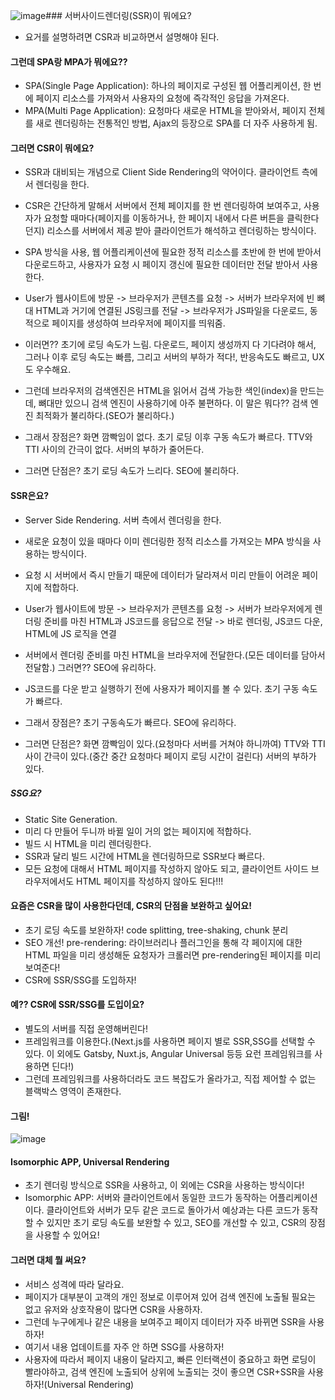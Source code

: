 ![image](https://github.com/user-attachments/assets/4f80c397-6576-47b4-9a03-21dda4dddfab)### 서버사이드렌더링(SSR)이 뭐에요?
- 요거를 설명하려면 CSR과 비교하면서 설명해야 된다.

#### 그런데 SPA랑 MPA가 뭐에요??
- SPA(Single Page Application): 하나의 페이지로 구성된 웹 어플리케이션,  한 번에 페이지 리소스를 가져와서 사용자의 요청에 즉각적인 응답을
가져온다.
- MPA(Multi Page Application): 요청마다 새로운 HTML을 받아와서, 페이지 전체를 새로 렌더링하는 전통적인 방법, Ajax의 등장으로 SPA를 더 자주 사용하게 됨. 

#### 그러면 CSR이 뭐에요?
- SSR과 대비되는 개념으로 Client Side Rendering의 약어이다. 클라이언트 측에서 렌더링을 한다.
- CSR은 간단하게 말해서 서버에서 전체 페이지를 한 번 렌더링하여 보여주고, 사용자가 요청할 때마다(페이지를 이동하거나, 한 페이지 내에서
다른 버튼을 클릭한다던지) 리소스를 서버에서 제공 받아 클라이언트가 해석하고 렌더링하는 방식이다.
- SPA 방식을 사용, 웹 어플리케이션에 필요한 정적 리소스를 초반에 한 번에 받아서 다운로드하고, 사용자가 요청 시 페이지 갱신에 필요한 데이터만
전달 받아서 사용한다.
- User가 웹사이트에 방문 -> 브라우저가 콘텐츠를 요청 -> 서버가 브라우저에 빈 뼈대 HTML과 거기에 연결된 JS링크를 전달
-> 브라우저가 JS파일을 다운로드, 동적으로 페이지를 생성하여 브라우저에 페이지를 띄워줌.
- 이러면?? 초기에 로딩 속도가 느림. 다운로드, 페이지 생성까지 다 기다려야 해서, 그러나 이후 로딩 속도는 빠름, 그리고 서버의 부하가 적다!, 반응속도도 빠르고, UX도 우수해요.

- 그런데 브라우저의 검색엔진은 HTML을 읽어서 검색 가능한 색인(index)을 만드는데, 뼈대만 있으니 검색 엔진이 사용하기에 아주 불편하다.
이 말은 뭐다?? 검색 엔진 최적화가 불리하다.(SEO가 불리하다.)

- 그래서 장점은? 화면 깜빡임이 없다. 초기 로딩 이후 구동 속도가 빠르다. TTV와 TTI 사이의 간극이 없다. 서버의 부하가 줄어든다.
- 그러면 단점은? 초기 로딩 속도가 느리다. SEO에 불리하다.


#### SSR은요?
- Server Side Rendering. 서버 측에서 렌더링을 한다.
- 새로운 요청이 있을 때마다 이미 렌더링한 정적 리소스를 가져오는 MPA 방식을 사용하는 방식이다.
- 요청 시 서버에서 즉시 만들기 때문에 데이터가 달라져서 미리 만들이 어려운 페이지에 적합하다.
- User가 웹사이트에 방문 -> 브라우저가 콘텐츠를 요청 -> 서버가 브라우저에게 렌더링 준비를 마친 HTML과 JS코드를 응답으로 전달 -> 바로 렌더링, JS코드 다운, HTML에 JS 로직을 연결
- 서버에서 렌더링 준비를 마친 HTML을 브라우저에 전달한다.(모든 데이터를 담아서 전달함.) 그러면?? SEO에 유리하다.
- JS코드를 다운 받고 실행하기 전에 사용자가 페이지를 볼 수 있다. 초기 구동 속도가 빠르다.

- 그래서 장점은? 초기 구동속도가 빠르다. SEO에 유리하다.
- 그러면 단점은? 화면 깜빡임이 있다.(요청마다 서버를 거쳐야 하니까여) TTV와 TTI 사이 간극이 있다.(중간 중간 요청마다 페이지 로딩 시간이 걸린다) 서버의 부하가 있다.

##### SSG요?
- Static Site Generation. 
- 미리 다 만들어 두니까 바뀔 일이 거의 없는 페이지에 적합하다.
- 빌드 시 HTML을 미리 렌더링한다.
- SSR과 달리 빌드 시간에 HTML을 렌더링하므로 SSR보다 빠르다.
- 모든 요청에 대해서 HTML 페이지를 작성하지 않아도 되고, 클라이언트 사이드 브라우저에서도 HTML 페이지를 작성하지 않아도 된다!!!

#### 요즘은 CSR을 많이 사용한다던데, CSR의 단점을 보완하고 싶어요!
- 초기 로딩 속도를 보완하자! code splitting, tree-shaking, chunk 분리
- SEO 개선! pre-rendering: 라이브러리나 플러그인을 통해 각 페이지에 대한 HTML 파일을 미리 생성해둔 요청자가 크롤러면 pre-rendering된 페이지를 미리 보여준다!
- CSR에 SSR/SSG를 도입하자!
  
#### 예?? CSR에 SSR/SSG를 도입이요?
- 별도의 서버를 직접 운영해버린다!
- 프레임워크를 이용한다.(Next.js를 사용하면 페이지 별로 SSR,SSG를 선택할 수 있다. 이 외에도 Gatsby, Nuxt.js, Angular Universal 등등 요런 프레임워크를 사용하면 딘다!)
- 그런데 프레임워크를 사용하더라도 코드 복잡도가 올라가고, 직접 제어할 수 없는 블랙박스 영역이 존재한다.

#### 그림!
![image](https://github.com/user-attachments/assets/10b08cf6-8560-492f-955e-a9b7995f66b1)

#### Isomorphic APP, Universal Rendering
- 초기 렌더링 방식으로 SSR을 사용하고, 이 외에는 CSR을 사용하는 방식이다!
- Isomorphic APP: 서버와 클라이언트에서 동일한 코드가 동작하는 어플리케이션이다. 클라이언트와 서버가 모두 같은 코드로 돌아가서
예상과는 다른 코드가 동작할 수 있지만  초기 로딩 속도를 보완할 수 있고, SEO를 개선할 수 있고, CSR의 장점을 사용할 수 있어요!

#### 그러면 대체 뭘 써요?
- 서비스 성격에 따라 달라요.
- 페이지가 대부분이 고객의 개인 정보로 이루어져 있어 검색 엔진에 노출될 필요는 없고 유저와 상호작용이 많다면 CSR을 사용하자.
- 그런데 누구에게나 같은 내용을 보여주고 페이지 데이터가 자주 바뀌면 SSR을 사용하자!
- 여기서 내용 업데이트를 자주 안 하면 SSG를 사용하자!
- 사용자에 따라서 페이지 내용이 달라지고, 빠른 인터랙션이 중요하고 화면 로딩이 빨라야하고, 검색 엔진에 노출되어 상위에 노출되는 것이 좋으면 CSR+SSR을 사용하자!(Universal Rendering)

